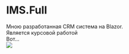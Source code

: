 # IMS.Full
Мною разработанная CRM система на Blazor.<br>
Является курсовой работой<br>
Вот...<br>
![](https://64.media.tumblr.com/e02a94eb3ed476b9088dae2247218b35/tumblr_pof1ooiEIG1x6a7yto1_500.gif)
